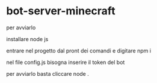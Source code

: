 # bot-server-minecraft

per avviarlo 

installare node js

entrare nel progetto dal pront dei comandi e digitare npm i

nel file config.js bisogna inserire il token del bot 

per avviarlo basta cliccare node .
